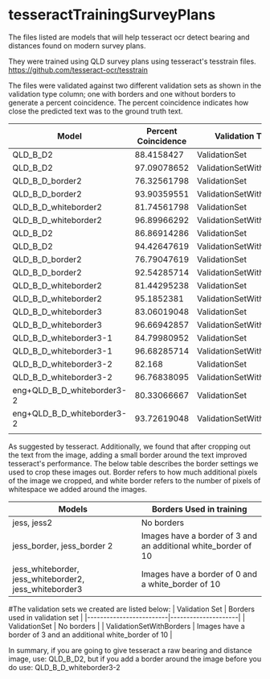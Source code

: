 # tesseractTrainingSurveyPlans


The files listed are models that will help tesseract ocr detect bearing and distances found on modern survey plans.

They were trained using QLD survey plans using tesseract's tesstrain files.
https://github.com/tesseract-ocr/tesstrain

The files were validated against two different validation sets as shown in the validation type column; one with borders and one without borders to generate a percent coincidence. The percent coincidence indicates how close the predicted text was to the ground truth text.


| Model                   | Percent Coincidence |Validation Type |
|-------------------------|---------------------|---------------------|
| QLD_B_D2                   | 88.4158427          |ValidationSet |
| QLD_B_D2                   | 97.09078652         |ValidationSetWithBorders |
| QLD_B_D_border2            | 76.32561798         |ValidationSet |
| QLD_B_D_border2            | 93.90359551         |ValidationSetWithBorders |
| QLD_B_D_whiteborder2       | 81.74561798         |ValidationSet |
| QLD_B_D_whiteborder2       | 96.89966292         |ValidationSetWithBorders |
| QLD_B_D2                   | 86.86914286         |ValidationSet |
| QLD_B_D2                   | 94.42647619         |ValidationSetWithBorders |
| QLD_B_D_border2            | 76.79047619         |ValidationSet |
| QLD_B_D_border2            | 92.54285714         |ValidationSetWithBorders |
| QLD_B_D_whiteborder2       | 81.44295238         |ValidationSet |
| QLD_B_D_whiteborder2       | 95.1852381          |ValidationSetWithBorders |
| QLD_B_D_whiteborder3       | 83.06019048         |ValidationSet |
| QLD_B_D_whiteborder3       | 96.66942857         |ValidationSetWithBorders |
| QLD_B_D_whiteborder3-1     | 84.79980952         |ValidationSet |
| QLD_B_D_whiteborder3-1     | 96.68285714         |ValidationSetWithBorders |
| QLD_B_D_whiteborder3-2     | 82.168              |ValidationSet |
| QLD_B_D_whiteborder3-2     | 96.76838095         |ValidationSetWithBorders |
| eng+QLD_B_D_whiteborder3-2 | 80.33066667         |ValidationSet |
| eng+QLD_B_D_whiteborder3-2 | 93.72619048         |ValidationSetWithBorders |
|                         |                     | |

As suggested by tesseract. Additionally, we found that after cropping out the text from the image, adding a small border around the text improved tesseract's performance. The below table describes the border settings we used to crop these images out. Border refers to how much additional pixels of the image we cropped, and white border refers to the number of pixels of whitespace we added around the images.

| Models	|	Borders Used in training	|
|-------------------------|---------------------|
| jess, jess2	|	No borders	|
| jess_border, jess_border 2	|	Images have a border of 3 and an additional white_border of 10	|
| jess_whiteborder, jess_whiteborder2, jess_whiteborder3	|	Images have a border of 0 and a white_border of 10	|

#The validation sets we created are listed below:
| Validation Set	|	Borders used in validation set	|
|-------------------------|---------------------|
| ValidationSet	|	No borders	|
| ValidationSetWithBorders	|	Images have a border of 3 and an additional white_border of 10	|


In summary, if you are going to give tesseract a raw bearing and distance image, use: QLD_B_D2, but if you add a border around the image before you do use: QLD_B_D_whiteborder3-2 

